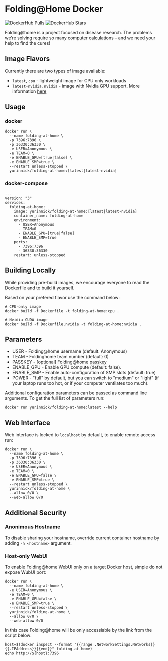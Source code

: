 # Folding@Home Docker

![DockerHub Pulls](https://badgen.net/docker/pulls/yurinnick/folding-at-home?icon=docker)
![DockerHub Stars](https://badgen.net/docker/stars/yurinnick/folding-at-home?icon=star&label=stars)

Folding@home is a project focused on disease research. The problems we’re solving
require so many computer calcul­ations – and we need your help to find the cures!

## Image Flavors

Currently there are two types of image available:
- `latest`, `cpu` - lightweight image for CPU only workloads
- `latest-nvidia`, `nvidia` - image with Nvidia GPU support. More information [here](docs/gpu_support.md)

## Usage

### docker

```
docker run \
  --name folding-at-home \
  -p 7396:7396 \
  -p 36330:36330 \
  -e USER=Anonymous \
  -e TEAM=0 \
  -e ENABLE_GPU=[true|false] \
  -e ENABLE_SMP=true \
  --restart unless-stopped \
  yurinnick/folding-at-home:[latest|latest-nvidia]
```

### docker-compose

```
---
version: "3"
services:
  folding-at-home:
    image: yurinnick/folding-at-home:[latest|latest-nvidia]
    container_name: folding-at-home
    environment:
      - USER=Anonymous
      - TEAM=0
      - ENABLE_GPU=[true|false]
      - ENABLE_SMP=true
    ports:
      - 7396:7396
      - 36330:36330
    restart: unless-stopped
```

## Building Locally

While providing pre-build images, we encourage everyone to read the
Dockerfile and to build it yourself.

Based on your prefered flavor use the command below:

```
# CPU-only image
docker build -f Dockerfile -t folding-at-home:cpu .

# Nvidia CUDA image
docker build -f Dockerfile.nvidia -t folding-at-home:nvidia .
```

## Parameters

- USER - Folding@home username (default: Anonymous)
- TEAM - Foldinghome team number (default: 0)
- PASSKEY - [optional] Folding@home [passkey](https://apps.foldingathome.org/getpasskey)
- ENABLE_GPU - Enable GPU compute (default: false).
- ENABLE_SMP - Enable auto-configuration of SMP slots (default: true)
- POWER - "full" by default, but you can switch to "medium" or "light" (if your laptop runs
too hot, or if your computer ventilates too much).

Additional configuration parameters can be passed as command line arguments. To get the full
list of parameters run:

```
docker run yurinnick/folding-at-home:latest --help
```

## Web Interface

Web interface is locked to `localhost` by default, to enable remote access run:

```
docker run \
  --name folding-at-home \
  -p 7396:7396 \
  -p 36330:36330 \
  -e USER=Anonymous \
  -e TEAM=0 \
  -e ENABLE_GPU=false \
  -e ENABLE_SMP=true \
  --restart unless-stopped \
  yurinnick/folding-at-home \
  --allow 0/0 \
  --web-allow 0/0
```

## Additional Security

### Anonimous Hostname

To disable sharing your hostname, override current container hostname by adding `-h <hostname>` argument.

### Host-only WebUI

To enable Folding@home WebUI only on a target Docker host, simple do not expose WubUI port:

```
docker run \
  --name folding-at-home \
  -e USER=Anonymous \
  -e TEAM=0 \
  -e ENABLE_GPU=false \
  -e ENABLE_SMP=true \
  --restart unless-stopped \
  yurinnick/folding-at-home \
  --allow 0/0 \
  --web-allow 0/0
```

In this case Folding@home will be only accessiable by the link from the script below:

```
host=$(docker inspect --format "{{range .NetworkSettings.Networks}}{{.IPAddress}}{{end}}" folding-at-home)
echo http://${host}:7396
```
